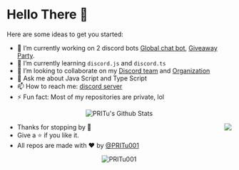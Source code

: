 # Hello There 👋

<!--
**username/username** is a ✨ _special_ ✨ repository because its `README.md` (this file) appears on your GitHub profile.
-->

Here are some ideas to get you started:

- 🔭 I’m currently working on 2 discord bots [Global chat bot](https://top.gg/bot/761574724832591885/invite), [Giveaway Party](https://bit.ly/3ti0qF1).
- 🌱 I’m currently learning `discord.js` and `discord.ts`
- 👯 I’m looking to collaborate on my [Discord team](https://dsc.gg/skyrim) and [Organization](https://github.com/Skyrim-Developement)
- 💬 Ask me about Java Script and Type Script
- 📫 How to reach me: [discord server](https://dsc.gg/skyrim)
- ⚡ Fun fact: Most of my repositories are private, lol

<p align="center">
<img align="center" src="https://github-readme-stats.vercel.app/api?username=PRITu001&&show_icons=true&theme=radical" alt="PRITu's Github Stats">
</p>  
<img align="right" src="https://github-readme-stats.vercel.app/api/top-langs/?username=PRITu001&theme=tokyonight&hide=batchfile">


- Thanks for stopping by 🍪
- Give a ⭐️ if you like it.
- All repos are made with :heart: by [@PRITu001](https://dsc.gg/skyrim)

<p align="center"> <img src="https://komarev.com/ghpvc/?username=PRITu001" alt="PRITu001" /> </p>
